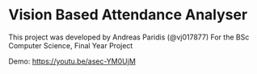 # Vision Based Attendance Analyser

This project was developed by Andreas Paridis (@vj017877)
For the BSc Computer Science, Final Year Project

Demo: https://youtu.be/asec-YM0UjM
